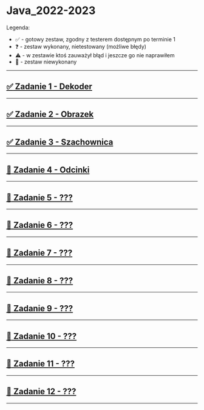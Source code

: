 # Java_2022-2023

Legenda:

- :white_check_mark: - gotowy zestaw, zgodny z testerem dostępnym po terminie 1
- :question: - zestaw wykonany, nietestowany (możliwe błędy)
- :warning: - w zestawie ktoś zauważył błąd i jeszcze go nie naprawiłem
- :black_square_button: - zestaw niewykonany

---

## [:white_check_mark: Zadanie 1 - Dekoder](Zadanie%2001/)

---

## [:white_check_mark: Zadanie 2 - Obrazek](Zadanie%2002/)

---

## [:white_check_mark: Zadanie 3 - Szachownica](Zadanie%2003/)

---

## [:black_square_button: Zadanie 4 - Odcinki](Zadanie%2004/)

---

## [:black_square_button: Zadanie 5 - ???](Zadanie%2005/)

---

## [:black_square_button: Zadanie 6 - ???](Zadanie%2006/)

---

## [:black_square_button: Zadanie 7 - ???](Zadanie%2007/)

---

## [:black_square_button: Zadanie 8 - ???](Zadanie%2008/)

---

## [:black_square_button: Zadanie 9 - ???](Zadanie%2009/)

---

## [:black_square_button: Zadanie 10 - ???](Zadanie%2010/)

---

## [:black_square_button: Zadanie 11 - ???](Zadanie%2011/)

---

## [:black_square_button: Zadanie 12 - ???](Zadanie%2012/)

---
